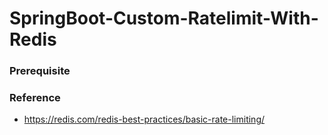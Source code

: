 # SpringBoot-Custom-Ratelimit-With-Redis

### Prerequisite

### Reference

- https://redis.com/redis-best-practices/basic-rate-limiting/
